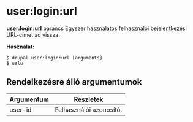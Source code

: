 # user:login:url
**user:login:url** parancs Egyszer használatos felhasználói bejelentkezési URL-címet ad vissza.

**Használat:**
```
$ drupal user:login:url [arguments] 
$ uslu  
```

## Rendelkezésre álló argumentumok
Argumentum | Részletek
---------|-------------
user-id | Felhasználói azonosító.
